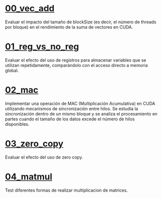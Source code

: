 # [00_vec_add](00_vec_add)
Evaluar el impacto del tamaño de blockSize (es decir, el número de threads por bloque) en el rendimiento de la suma de vectores en CUDA.

# [01_reg_vs_no_reg](01_reg_vs_no_reg)
Evaluar el efecto del uso de registros para almacenar variables que se utilizan repetidamente, comparándolo con el acceso directo a memoria global.

# [02_mac](02_mac)
Implementar una operación de MAC (Multiplicación Acumulativa) en CUDA utilizando mecanismos de sincronización entre hilos. Se estudia la sincronización dentro de un mismo bloque y se analiza el procesamiento en partes cuando el tamaño de los datos excede el número de hilos disponibles.

# [03_zero_copy](03_zero_copy)
Evaluar el efecto del uso de zero copy.

# [04_matmul](04_matmul)
Test diferentes formas de realizar multiplicacion de matrices.


